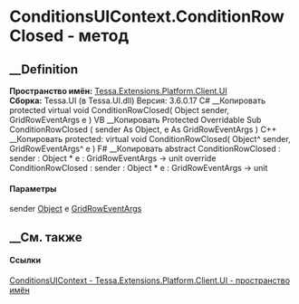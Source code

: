 # ConditionsUIContext.ConditionRowClosed - метод
##  __Definition
 **Пространство имён:**
[Tessa.Extensions.Platform.Client.UI](N_Tessa_Extensions_Platform_Client_UI.htm)  
 **Сборка:** Tessa.UI (в Tessa.UI.dll) Версия: 3.6.0.17
C# __Копировать
     protected virtual void ConditionRowClosed(
    	Object sender,
    	GridRowEventArgs e
    )
VB __Копировать
     Protected Overridable Sub ConditionRowClosed ( 
    	sender As Object,
    	e As GridRowEventArgs
    )
C++ __Копировать
     protected:
    virtual void ConditionRowClosed(
    	Object^ sender, 
    	GridRowEventArgs^ e
    )
F# __Копировать
     abstract ConditionRowClosed : 
            sender : Object * 
            e : GridRowEventArgs -> unit 
    override ConditionRowClosed : 
            sender : Object * 
            e : GridRowEventArgs -> unit 
#### Параметры
sender [Object](https://learn.microsoft.com/dotnet/api/system.object)
e [GridRowEventArgs](T_Tessa_UI_Cards_Controls_GridRowEventArgs.htm)
## __См. также
#### Ссылки
[ConditionsUIContext -
](T_Tessa_Extensions_Platform_Client_UI_ConditionsUIContext.htm)
[Tessa.Extensions.Platform.Client.UI - пространство
имён](N_Tessa_Extensions_Platform_Client_UI.htm)
